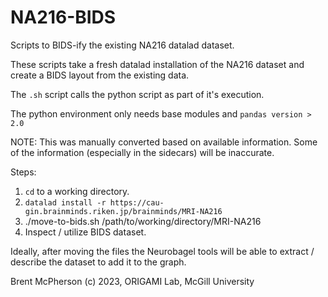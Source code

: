 # NA216-BIDS

Scripts to BIDS-ify the existing NA216 datalad dataset.

These scripts take a fresh datalad installation of the NA216 dataset and create a BIDS layout from the existing data.

The `.sh` script calls the python script as part of it's execution.

The python environment only needs base modules and `pandas version > 2.0`

NOTE: This was manually converted based on available information. Some of the information (especially in the sidecars) will be inaccurate.

Steps:

1. `cd` to a working directory.
2. `datalad install -r https://cau-gin.brainminds.riken.jp/brainminds/MRI-NA216`
3. ./move-to-bids.sh /path/to/working/directory/MRI-NA216
4. Inspect / utilize BIDS dataset.

Ideally, after moving the files the Neurobagel tools will be able to extract / describe the dataset to add it to the graph.

Brent McPherson (c) 2023, ORIGAMI Lab, McGill University

